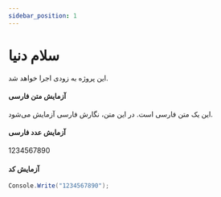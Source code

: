 ```yaml
---
sidebar_position: 1
---
```


# سلام دنیا

این پروژه به زودی اجرا خواهد شد.



#### آزمایش متن فارسی

این یک متن فارسی است. در این متن، نگارش فارسی آزمایش می‌شود.



#### آزمایش عدد فارسی

1234567890



#### آزمایش کد

```c#
Console.Write("1234567890");
```



